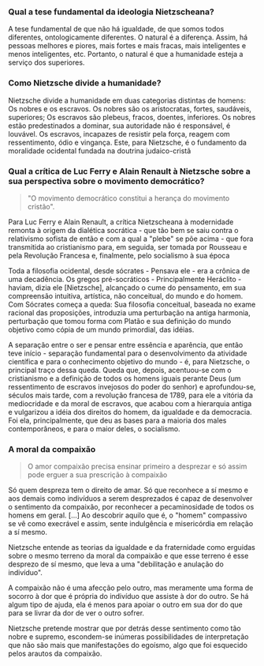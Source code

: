 ### Qual a tese fundamental da ideologia Nietzscheana?

A tese fundamental de que não há igualdade, de que somos todos diferentes, ontologicamente diferentes. O natural é a diferença.
Assim, há pessoas melhores e piores, mais fortes e mais fracas, mais inteligentes e menos inteligentes, etc.
Portanto, o natural é que a humanidade esteja a serviço dos superiores.

### Como Nietzsche divide a humanidade?

Nietzsche divide a humanidade em duas categorias distintas de homens: Os nobres e os escravos.
Os nobres são os aristocratas, fortes, saudáveis, superiores; Os escravos são plebeus, fracos,
doentes, inferiores. Os nobres estão predestinados a dominar, sua autoridade não é responsável,
é louvável. Os escravos, incapazes de resistir pela força, reagem com ressentimento, ódio e vingança.
Este, para Nietzsche, é o fundamento da moralidade ocidental fundada na doutrina judaico-cristã

### Qual a crítica de Luc Ferry e Alain Renault à Nietzsche sobre a sua perspectiva sobre o movimento democrático?

> "O movimento democrático constitui a herança do movimento cristão".

Para Luc Ferry e Alain Renault, a crítica Nietzscheana à modernidade remonta à origem da dialética socrática -
que tão bem se saiu contra o relativismo sofista de então e com a qual a "plebe" se põe acima -
que fora transmitida ao cristianismo para, em seguida, ser tomada por Rousseau e pela Revolução Francesa e, finalmente, pelo socialismo à sua época

Toda a filosofia ocidental, desde sócrates \- Pensava ele \- era a crônica de uma decadência. Os gregos pré-socráticos \- Principalmente Heráclito \-
haviam, dizia ele [Nietzsche], alcançado o cume do pensamento, em sua compreensão intuitiva, artística, não conceitual, do mundo e do homem. Com
Sócrates começa a queda: Sua filosofia conceitual, baseada no exame racional das proposições, introduzia uma perturbação na antiga harmonia, perturbação
que tomou forma com Platão e sua definição do mundo objetivo como cópia de um mundo primordial, das idéias.

A separação entre o ser e pensar entre essência e aparência, que então teve início \- separação fundamental para o desenvolvimento da atividade
científica e para o conhecimento objetivo do mundo \- é, para Nietzsche, o principal traço dessa queda. Queda que, depois, acentuou-se com o cristianismo
e a definição de todos os homens iguais perante Deus (um ressentimento de escravos invejosos do poder do senhor) e aprofundou-se, séculos mais tarde,
com a revolução francesa de 1789, para ele a vitória da mediocridade e da moral de escravos, que acabou com a hierarquia antiga e vulgarizou a idéia
dos direitos do homem, da igualdade e da democracia. Foi ela, principalmente, que deu as bases para a maioria dos males contemporâneos, e para o maior
deles, o socialismo.

### A moral da compaixão

> O amor compaixão precisa ensinar primeiro a desprezar e só assim pode erguer a sua prescrição à compaixão

Só quem despreza tem o direito de amar. Só que reconhece a sí mesmo e aos demais como indivíduos a serem desprezados é capaz de desenvolver o sentimento
da compaixão, por reconhecer a pecaminosidade de todos os homens em geral. [...] Ao descobrir aquilo que é, o "homem" compassivo se vê como execrável e
assim, sente indulgência e misericórdia em relação a sí mesmo.

Nietzsche entende as teorias da igualdade e da fraternidade como erguidas sobre o mesmo terreno da moral da compaixão e que esse terreno é esse
desprezo de sí mesmo, que leva a uma "debilitação e anulação do indivíduo".

A compaixão não é uma afecção pelo outro, mas meramente uma forma de socorro à dor que é própria do indivíduo que assiste à dor do outro. Se há
algum tipo de ajuda, ela é menos para apoiar o outro em sua dor do que para se livrar da dor de ver o outro sofrer.

Nietzsche pretende mostrar que por detrás desse sentimento como tão nobre e supremo, escondem-se inúmeras possibilidades de interpretação que não são
mais que manifestações do egoísmo, algo que foi esquecido pelos arautos da compaixão.
